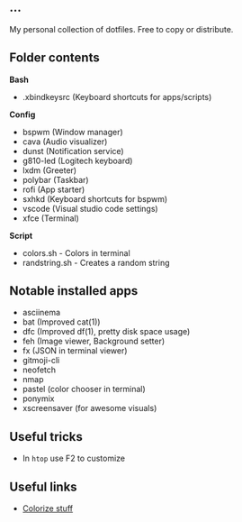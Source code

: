 ...
--
My personal collection of dotfiles. Free to copy or distribute.

## Folder contents

**Bash**

- .xbindkeysrc (Keyboard shortcuts for apps/scripts)

**Config**

- bspwm (Window manager)
- cava (Audio visualizer)
- dunst (Notification service)
- g810-led (Logitech keyboard)
- lxdm (Greeter)
- polybar (Taskbar)
- rofi (App starter)
- sxhkd (Keyboard shortcuts for bspwm)
- vscode (Visual studio code settings)
- xfce (Terminal)

**Script**

- colors.sh - Colors in terminal
- randstring.sh - Creates a random string

## Notable installed apps

- asciinema
- bat (Improved cat(1))
- dfc (Improved df(1), pretty disk space usage)
- feh (Image viewer, Background setter)
- fx (JSON in terminal viewer)
- gitmoji-cli
- neofetch
- nmap
- pastel (color chooser in terminal)
- ponymix
- xscreensaver (for awesome visuals)

## Useful tricks
- In `htop` use F2 to customize

## Useful links

- [Colorize stuff](https://wiki.archlinux.org/index.php/Color_output_in_console)
